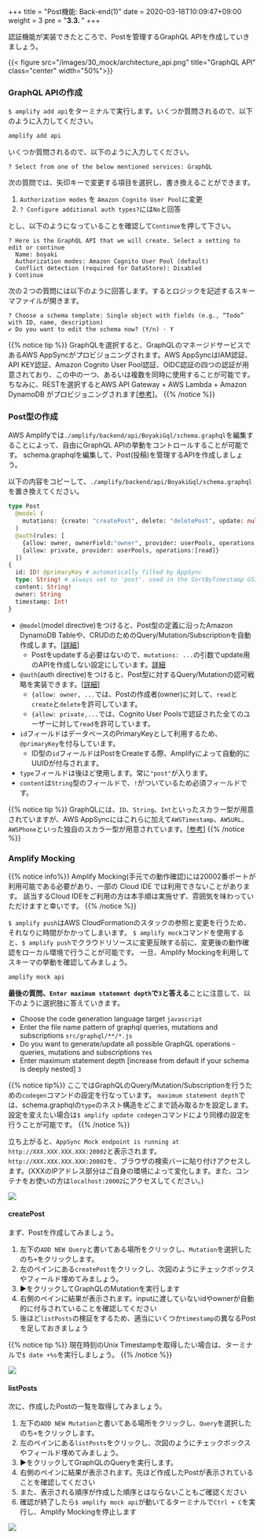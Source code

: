 +++
title = "Post機能: Back-end(1)"
date = 2020-03-18T10:09:47+09:00
weight = 3
pre = "<b>3.3. </b>"
+++

認証機能が実装できたところで、Postを管理するGraphQL APIを作成していきましょう。

{{< figure src="/images/30_mock/architecture_api.png" title="GraphQL API" class="center" width="50%">}}

### GraphQL APIの作成
`$ amplify add api`をターミナルで実行します。いくつか質問されるので、以下のように入力してください。

```sh
amplify add api
```

いくつか質問されるので、以下のように入力してください。

```none
? Select from one of the below mentioned services: GraphQL
```

次の質問では、矢印キーで変更する項目を選択し、書き換えることができます。

1. `Authorization modes` を `Amazon Cognito User Pool`に変更
2. `? Configure additional auth types?`には`No`と回答

とし、以下のようになっていることを確認して`Continue`を押して下さい。

```none
? Here is the GraphQL API that we will create. Select a setting to edit or continue 
  Name: boyaki 
  Authorization modes: Amazon Cognito User Pool (default) 
  Conflict detection (required for DataStore): Disabled 
❯ Continue 
```

次の２つの質問には以下のように回答します。するとロジックを記述するスキーマファイルが開きます。

```none
? Choose a schema template: Single object with fields (e.g., “Todo” with ID, name, description)
✔ Do you want to edit the schema now? (Y/n) · Y
```

{{% notice tip %}}
GraphQLを選択すると、GraphQLのマネージドサービスであるAWS AppSyncがプロビジョニングされます。AWS AppSyncはIAM認証、API KEY認証、Amazon Cognito User Pool認証、OIDC認証の四つの認証が用意されており、この中の一つ、あるいは複数を同時に使用することが可能です。
ちなみに、RESTを選択するとAWS API Gateway + AWS Lambda + Amazon DynamoDB がプロビジョニングされます[[参考](https://docs.amplify.aws/cli/restapi)]。
{{% /notice %}}

### Post型の作成
AWS Amplifyでは`./amplify/backend/api/BoyakiGql/schema.graphql`を編集することによって、自由にGraphQL APIの挙動をコントロールすることが可能です。
schema.graphqlを編集して、Post(投稿)を管理するAPIを作成しましょう。

以下の内容をコピーして、`./amplify/backend/api/BoyakiGql/schema.graphql`を置き換えてください。

```graphql
type Post
  @model (
    mutations: {create: "createPost", delete: "deletePost", update: null}
  )
  @auth(rules: [
    {allow: owner, ownerField:"owner", provider: userPools, operations:[read, create, delete]}
    {allow: private, provider: userPools, operations:[read]}
  ])
{
  id: ID! @primaryKey # automatically filled by AppSync
  type: String! # always set to 'post'. used in the SortByTimestamp GSI
  content: String!
  owner: String
  timestamp: Int!
}
```

- `@model`(model directive)をつけると、Post型の定義に沿ったAmazon DynamoDB Tableや、CRUDのためのQuery/Mutation/Subscriptionを自動作成します。[[詳細](https://docs.amplify.aws/cli/graphql/data-modeling/)]
  - Postをupdateする必要はないので、`mutations: ...`の引数でupdate用のAPIを作成しない設定にしています。[詳細](https://docs.amplify.aws/cli/graphql/data-modeling/#rename-generated-queries-mutations-and-subscriptions)
- `@auth`(auth directive)をつけると、Post型に対するQuery/Mutationの認可戦略を実装できます。[[詳細](https://docs.amplify.aws/cli/graphql/authorization-rules/)]
  - `{allow: owner, ...`では、Postの作成者(owner)に対して、`read`と`create`と`delete`を許可しています。
  - `{allow: private,...`では、Cognito User Poolsで認証された全てのユーザーに対して`read`を許可しています。
- `id`フィールドはデータベースのPrimaryKeyとして利用するため、`@primaryKey`を付与しています。
  - ID型の`id`フィールドはPostをCreateする際、Amplifyによって自動的にUUIDが付与されます。
- `type`フィールドは後ほど使用します。常に`"post"`が入ります。
- `content`は`String`型のフィールドで、`!`がついているため必須フィールドです。

{{% notice tip %}}
GraphQLには、`ID`、`String`、`Int`といったスカラー型が用意されていますが、AWS AppSyncにはこれらに加えて`AWSTimestamp`、`AWSURL`、`AWSPhone`といった独自のスカラー型が用意されています。[[参考](https://docs.aws.amazon.com/ja_jp/appsync/latest/devguide/scalars.html)]
{{% /notice %}}


### Amplify Mocking

{{% notice info%}}
Amplify Mocking(手元での動作確認)には20002番ポートが利用可能である必要があり、一部の Cloud IDE では利用できないことがあります。
該当するCloud IDEをご利用の方は本手順は実施せず、雰囲気を味わっていただけますと幸いです。
{{% /notice %}}

`$ amplify push`はAWS CloudFormationのスタックの参照と変更を行うため、それなりに時間がかかってしまいます。
`$ amplify mock`コマンドを使用すると、`$ amplify push`でクラウドリソースに変更反映する前に、変更後の動作確認をローカル環境で行うことが可能です。
一旦、Amplify Mockingを利用してスキーマの挙動を確認してみましょう。

```bash
amplify mock api
```

**最後の質問、`Enter maximum statement depth`で`3`と答える**ことに注意して、以下のように選択肢に答えていきます。

- Choose the code generation language target `javascript`
- Enter the file name pattern of graphql queries, mutations and subscriptions `src/graphql/**/*.js`
- Do you want to generate/update all possible GraphQL operations - queries, mutations and subscriptions `Yes`
- Enter maximum statement depth [increase from default if your schema is deeply nested] `3`

{{% notice tip%}}
ここではGraphQLのQuery/Mutation/Subscriptionを行うための`codegen`コマンドの設定を行なっています。
`maximum statement depth`では、schema.graphqlの`type`のネスト構造をどこまで読み取るかを設定します。
設定を変えたい場合は`$ amplify update codegen`コマンドにより同様の設定を行うことが可能です。
{{% /notice %}}

立ち上がると、`AppSync Mock endpoint is running at http://XXX.XXX.XXX.XXX:20002`と表示されます。`http://XXX.XXX.XXX.XXX:20002`を、ブラウザの検索バーに貼り付けアクセスします。(XXXのIPアドレス部分はご自身の環境によって変化します。また、コンテナをお使いの方は`localhost:20002`にアクセスしてください。)

![](/images/30_mock/graphql_1.png)

#### createPost
まず、Postを作成してみましょう。

1. 左下の`ADD NEW Query`と書いてある場所をクリックし、`Mutation`を選択したのち`+`をクリックします。
1. 左のペインにある`createPost`をクリックし、次図のようにチェックボックスやフィールド埋めてみましょう。
1. **▶︎**をクリックしてGraphQLのMutationを実行します
1. 右側のペインに結果が表示されます。inputに渡していないidやownerが自動的に付与されていることを確認してください
1. 後ほど`listPosts`の検証をするため、適当にいくつか`timestamp`の異なるPostを足しておきましょう

{{% notice tip %}}
現在時刻のUnix Timestampを取得したい場合は、ターミナルで`$ date +%s`を実行しましょう。
{{% /notice %}}

![](/images/30_mock/graphql_2.png)

#### listPosts
次に、作成したPostの一覧を取得してみましょう。

1. 左下の`ADD NEW Mutation`と書いてある場所をクリックし、`Query`を選択したのち`+`をクリックします。
1. 左のペインにある`listPosts`をクリックし、次図のようにチェックボックスやフィールド埋めてみましょう。
1. **▶︎**をクリックしてGraphQLのQueryを実行します。
1. 右側のペインに結果が表示されます。先ほど作成したPostが表示されていることを確認してください
  1. また、表示される順序が作成した順序とはならないこともご確認ください
1. 確認が終了したら`$ amplify mock api`が動いてるターミナルで`Ctrl + C`を実行し、Amplify Mockingを停止します

![](/images/30_mock/listPosts.png)

